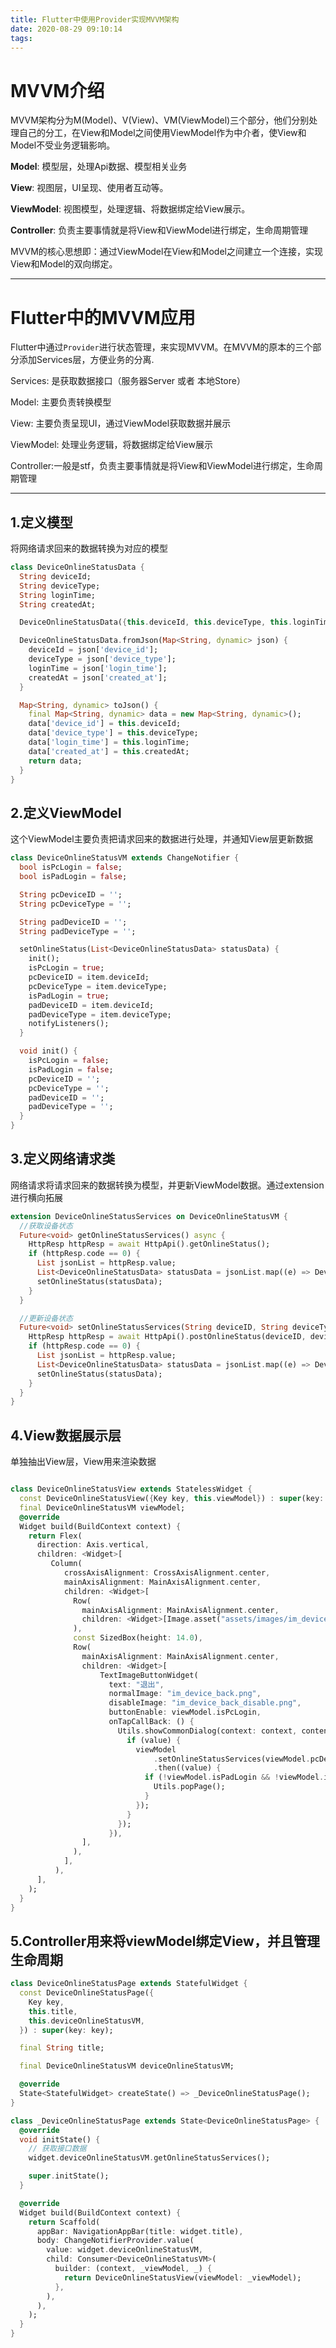 ```yaml
---
title: Flutter中使用Provider实现MVVM架构
date: 2020-08-29 09:10:14
tags:
---
```


# MVVM介绍

MVVM架构分为M(Model)、V(View)、VM(ViewModel)三个部分，他们分别处理自己的分工，在View和Model之间使用ViewModel作为中介者，使View和Model不受业务逻辑影响。

**Model**: 模型层，处理Api数据、模型相关业务

**View**: 视图层，UI呈现、使用者互动等。

**ViewModel**: 视图模型，处理逻辑、将数据绑定给View展示。

**Controller**: 负责主要事情就是将View和ViewModel进行绑定，生命周期管理

MVVM的核心思想即：通过ViewModel在View和Model之间建立一个连接，实现View和Model的双向绑定。

---

# Flutter中的MVVM应用

Flutter中通过`Provider`进行状态管理，来实现MVVM。在MVVM的原本的三个部分添加Services层，方便业务的分离.

Services: 是获取数据接口（服务器Server 或者 本地Store）

Model: 主要负责转换模型

View: 主要负责呈现UI，通过ViewModel获取数据并展示

ViewModel: 处理业务逻辑，将数据绑定给View展示

Controller:一般是stf，负责主要事情就是将View和ViewModel进行绑定，生命周期管理

---


## 1.定义模型
将网络请求回来的数据转换为对应的模型
```Dart 
class DeviceOnlineStatusData {
  String deviceId;
  String deviceType;
  String loginTime;
  String createdAt;

  DeviceOnlineStatusData({this.deviceId, this.deviceType, this.loginTime, this.createdAt});

  DeviceOnlineStatusData.fromJson(Map<String, dynamic> json) {
    deviceId = json['device_id'];
    deviceType = json['device_type'];
    loginTime = json['login_time'];
    createdAt = json['created_at'];
  }

  Map<String, dynamic> toJson() {
    final Map<String, dynamic> data = new Map<String, dynamic>();
    data['device_id'] = this.deviceId;
    data['device_type'] = this.deviceType;
    data['login_time'] = this.loginTime;
    data['created_at'] = this.createdAt;
    return data;
  }
}

```

## 2.定义ViewModel
这个ViewModel主要负责把请求回来的数据进行处理，并通知View层更新数据

```Dart
class DeviceOnlineStatusVM extends ChangeNotifier {
  bool isPcLogin = false;
  bool isPadLogin = false;

  String pcDeviceID = '';
  String pcDeviceType = '';

  String padDeviceID = '';
  String padDeviceType = '';

  setOnlineStatus(List<DeviceOnlineStatusData> statusData) {
    init();
    isPcLogin = true;
    pcDeviceID = item.deviceId;
    pcDeviceType = item.deviceType;
    isPadLogin = true;
    padDeviceID = item.deviceId;
    padDeviceType = item.deviceType;
    notifyListeners();
  }

  void init() {
    isPcLogin = false;
    isPadLogin = false;
    pcDeviceID = '';
    pcDeviceType = '';
    padDeviceID = '';
    padDeviceType = '';
  }
}
```

## 3.定义网络请求类
网络请求将请求回来的数据转换为模型，并更新ViewModel数据。通过extension进行横向拓展

```Dart
extension DeviceOnlineStatusServices on DeviceOnlineStatusVM {
  //获取设备状态
  Future<void> getOnlineStatusServices() async {
    HttpResp httpResp = await HttpApi().getOnlineStatus();
    if (httpResp.code == 0) {
      List jsonList = httpResp.value;
      List<DeviceOnlineStatusData> statusData = jsonList.map((e) => DeviceOnlineStatusData.fromJson(e)).toList();
      setOnlineStatus(statusData);
    }
  }

  //更新设备状态
  Future<void> setOnlineStatusServices(String deviceID, String deviceType) async {
    HttpResp httpResp = await HttpApi().postOnlineStatus(deviceID, deviceType);
    if (httpResp.code == 0) {
      List jsonList = httpResp.value;
      List<DeviceOnlineStatusData> statusData = jsonList.map((e) => DeviceOnlineStatusData.fromJson(e)).toList();
      setOnlineStatus(statusData);
    }
  }
}

```


## 4.View数据展示层
单独抽出View层，View用来渲染数据
```Dart

class DeviceOnlineStatusView extends StatelessWidget {
  const DeviceOnlineStatusView({Key key, this.viewModel}) : super(key: key);
  final DeviceOnlineStatusVM viewModel;
  @override
  Widget build(BuildContext context) {
    return Flex(
      direction: Axis.vertical,
      children: <Widget>[
         Column(
            crossAxisAlignment: CrossAxisAlignment.center,
            mainAxisAlignment: MainAxisAlignment.center,
            children: <Widget>[
              Row(
                mainAxisAlignment: MainAxisAlignment.center,
                children: <Widget>[Image.asset("assets/images/im_device_pc.png", width: 178, height: 92)],
              ),            
              const SizedBox(height: 14.0),
              Row(
                mainAxisAlignment: MainAxisAlignment.center,
                children: <Widget>[
                    TextImageButtonWidget(
                      text: "退出",
                      normalImage: "im_device_back.png",
                      disableImage: "im_device_back_disable.png",
                      buttonEnable: viewModel.isPcLogin,
                      onTapCallBack: () {
                        Utils.showCommonDialog(context: context, content: '是否退出电脑登录?').then((value) async {
                          if (value) {
                            viewModel
                                .setOnlineStatusServices(viewModel.pcDeviceID, viewModel.padDeviceType)
                                .then((value) {
                              if (!viewModel.isPadLogin && !viewModel.isPcLogin) {
                                Utils.popPage();
                              }
                            });
                          }
                        });
                      }),
                ],
              ),
            ],
          ),       
      ],
    );
  }
}

```

## 5.Controller用来将viewModel绑定View，并且管理生命周期

```Dart
class DeviceOnlineStatusPage extends StatefulWidget {
  const DeviceOnlineStatusPage({
    Key key,
    this.title,
    this.deviceOnlineStatusVM,
  }) : super(key: key);

  final String title;

  final DeviceOnlineStatusVM deviceOnlineStatusVM;

  @override
  State<StatefulWidget> createState() => _DeviceOnlineStatusPage();
}

class _DeviceOnlineStatusPage extends State<DeviceOnlineStatusPage> {
  @override
  void initState() {
    // 获取接口数据
    widget.deviceOnlineStatusVM.getOnlineStatusServices();

    super.initState();
  }

  @override
  Widget build(BuildContext context) {
    return Scaffold(
      appBar: NavigationAppBar(title: widget.title),
      body: ChangeNotifierProvider.value(
        value: widget.deviceOnlineStatusVM,
        child: Consumer<DeviceOnlineStatusVM>(
          builder: (context, _viewModel, _) {
            return DeviceOnlineStatusView(viewModel: _viewModel);
          },
        ),
      ),
    );
  }
}

```